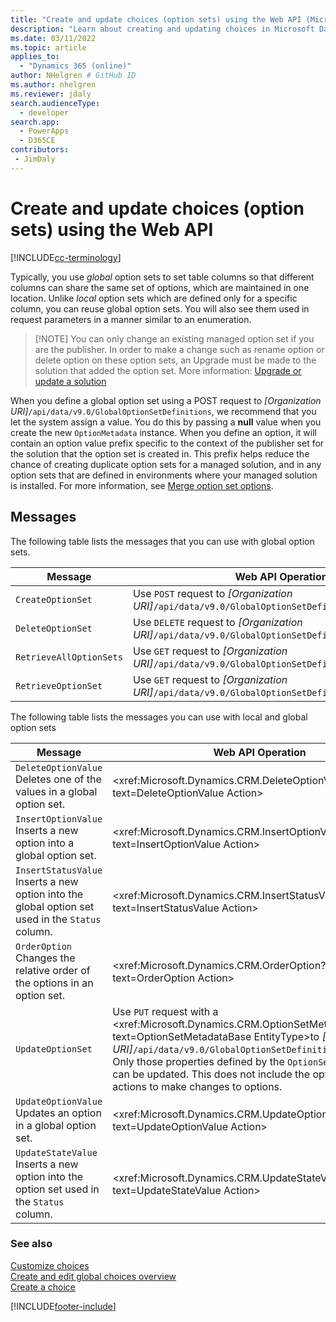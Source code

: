 ```yaml
---
title: "Create and update choices (option sets) using the Web API (Microsoft Dataverse) | Microsoft Docs"
description: "Learn about creating and updating choices in Microsoft Dataverse."
ms.date: 03/11/2022
ms.topic: article
applies_to: 
  - "Dynamics 365 (online)"
author: NHelgren # GitHub ID
ms.author: nhelgren
ms.reviewer: jdaly
search.audienceType: 
  - developer
search.app: 
  - PowerApps
  - D365CE
contributors:
 - JimDaly
---
```


# Create and update choices (option sets) using the Web API

[!INCLUDE[cc-terminology](../includes/cc-terminology.md)]

Typically, you use *global* option sets to set table columns so that different columns can share the same set of options, which are maintained in one location. Unlike *local* option sets which are defined only for a specific column, you can reuse global option sets. You will also see them used in request parameters in a manner similar to an enumeration.  
 
> [!NOTE] You can only change an existing managed option set if you are the publisher. In order to make a change such as rename option or delete option on these option sets, an Upgrade must be made to the solution that added the option set. More information: [Upgrade or update a solution](../../../maker/data-platform/update-solutions.md)

When you define a global option set using a POST request to *[Organization URI]*`/api/data/v9.0/GlobalOptionSetDefinitions`, 
we recommend that you let the system assign a value. You do this by passing a **null** value when you create the 
new `OptionMetadata` instance. When you define an option, it will contain an option value prefix specific to the 
context of the publisher set for the solution that the option set is created in. 
This prefix helps reduce the chance of creating duplicate option sets for a managed solution, 
and in any option sets that are defined in environments where your managed solution is installed. For more information, see [Merge option set options](/power-platform/alm/how-managed-solutions-merged#merge-option-set-options).

## Messages

 The following table lists the messages that you can use with global option sets.  
  
|Message|Web API Operation|  
|--|--|
|`CreateOptionSet`|Use `POST` request to *[Organization URI]*`/api/data/v9.0/GlobalOptionSetDefinitions`.|
|`DeleteOptionSet`|Use `DELETE` request to *[Organization URI]*`/api/data/v9.0/GlobalOptionSetDefinitions(`*metadataid*`)`.|
|`RetrieveAllOptionSets`|Use `GET` request to *[Organization URI]*`/api/data/v9.0/GlobalOptionSetDefinitions`.| 
|`RetrieveOptionSet`|Use `GET` request to *[Organization URI]*`/api/data/v9.0/GlobalOptionSetDefinitions(`*metadataid*`)`.|   

The following table lists the messages you can use with local and global option sets

|Message|Web API Operation|  
|--|--|
|`DeleteOptionValue`<br />Deletes one of the values in a global option set.|<xref:Microsoft.Dynamics.CRM.DeleteOptionValue?text=DeleteOptionValue Action> 
|`InsertOptionValue`<br />Inserts a new option into a global option set.|<xref:Microsoft.Dynamics.CRM.InsertOptionValue?text=InsertOptionValue Action>| 
|`InsertStatusValue`<br />Inserts a new option into the global option set used in the `Status` column.|<xref:Microsoft.Dynamics.CRM.InsertStatusValue?text=InsertStatusValue Action>|
|`OrderOption`<br />Changes the relative order of the options in an option set.|<xref:Microsoft.Dynamics.CRM.OrderOption?text=OrderOption Action>|
|`UpdateOptionSet`|Use `PUT` request with a <xref:Microsoft.Dynamics.CRM.OptionSetMetadataBase?text=OptionSetMetadataBase EntityType>to *[Organization URI]*`/api/data/v9.0/GlobalOptionSetDefinitions(`*metadataid*`)`<br />Only those properties defined by the `OptionSetMetadataBase` can be updated. This does not include the options. Use other actions to make changes to options.|
|`UpdateOptionValue`<br />Updates an option in a global option set.|<xref:Microsoft.Dynamics.CRM.UpdateOptionValue?text=UpdateOptionValue Action>|
|`UpdateStateValue`<br />Inserts a new option into the option set used in the `Status` column.|<xref:Microsoft.Dynamics.CRM.UpdateStateValue?text=UpdateStateValue Action>|

### See also

[Customize choices](../org-service/metadata-option-sets.md)<br />
[Create and edit global choices overview](../../../maker/data-platform/create-edit-global-option-sets.md)<br />
[Create a choice](../../../maker/data-platform/custom-picklists.md)

[!INCLUDE[footer-include](../../../includes/footer-banner.md)]
